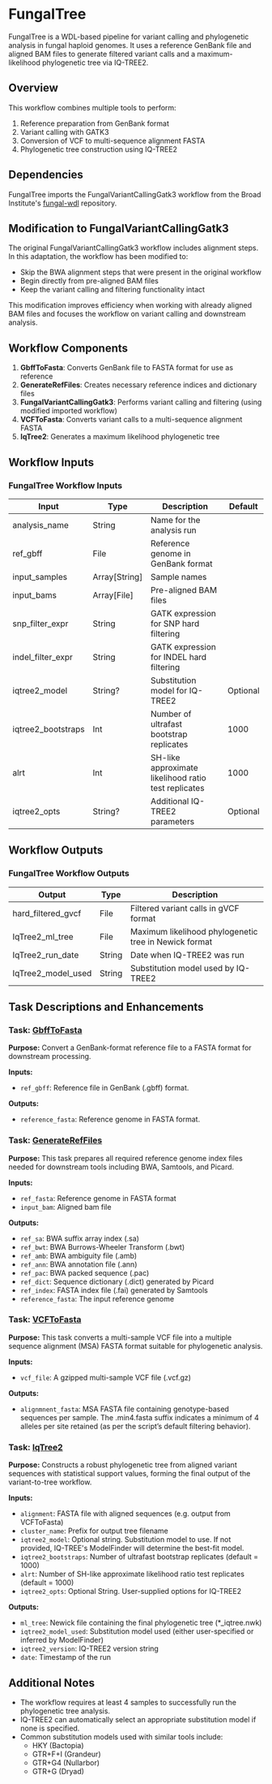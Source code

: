 FungalTree
==========

FungalTree is a WDL-based pipeline for variant calling and phylogenetic analysis in fungal haploid genomes. It uses a reference GenBank file and aligned BAM files to generate filtered variant calls and a maximum-likelihood phylogenetic tree via IQ-TREE2.

Overview
--------

This workflow combines multiple tools to perform:

1.  Reference preparation from GenBank format
2.  Variant calling with GATK3
3.  Conversion of VCF to multi-sequence alignment FASTA
4.  Phylogenetic tree construction using IQ-TREE2

Dependencies
------------

FungalTree imports the FungalVariantCallingGatk3 workflow from the Broad Institute's [fungal-wdl](https://github.com/broadinstitute/fungal-wdl/blob/master/gatk3/workflows/fungal_variant_calling_gatk3.wdl) repository.


Modification to FungalVariantCallingGatk3
-----------------------------------------

The original FungalVariantCallingGatk3 workflow includes alignment steps. In this adaptation, the workflow has been modified to:

-   Skip the BWA alignment steps that were present in the original workflow
-   Begin directly from pre-aligned BAM files
-   Keep the variant calling and filtering functionality intact

This modification improves efficiency when working with already aligned BAM files and focuses the workflow on variant calling and downstream analysis.

Workflow Components
-------------------

1.  **GbffToFasta**: Converts GenBank file to FASTA format for use as reference
2.  **GenerateRefFiles**: Creates necessary reference indices and dictionary files
3.  **FungalVariantCallingGatk3**: Performs variant calling and filtering (using modified imported workflow)
4.  **VCFToFasta**: Converts variant calls to a multi-sequence alignment FASTA
5.  **IqTree2**: Generates a maximum likelihood phylogenetic tree

Workflow Inputs
------

### FungalTree Workflow Inputs

| Input | Type | Description | Default |
| --- | --- | --- | --- |
| analysis_name | String | Name for the analysis run |  |
| ref_gbff | File | Reference genome in GenBank format |  |
| input_samples | Array[String] | Sample names |  |
| input_bams | Array[File] | Pre-aligned BAM files |  |
| snp_filter_expr | String | GATK expression for SNP hard filtering |  |
| indel_filter_expr | String | GATK expression for INDEL hard filtering |  |
| iqtree2_model | String? | Substitution model for IQ-TREE2 | Optional |
| iqtree2_bootstraps | Int | Number of ultrafast bootstrap replicates | 1000 |
| alrt | Int | SH-like approximate likelihood ratio test replicates | 1000 |
| iqtree2_opts | String? | Additional IQ-TREE2 parameters | Optional |

Workflow Outputs
-------

### FungalTree Workflow Outputs

| Output | Type | Description |
| --- | --- | --- |
| hard_filtered_gvcf | File | Filtered variant calls in gVCF format |
| IqTree2_ml_tree | File | Maximum likelihood phylogenetic tree in Newick format |
| IqTree2_run_date | String | Date when IQ-TREE2 was run |
| IqTree2_model_used | String | Substitution model used by IQ-TREE2 |

## Task Descriptions and Enhancements

### Task: [GbffToFasta]()

**Purpose:**
Convert a GenBank-format reference file to a FASTA format for downstream processing.

**Inputs:**
- `ref_gbff`: Reference file in GenBank (.gbff) format.

**Outputs:**
- `reference_fasta`: Reference genome in FASTA format.


### Task: [GenerateRefFiles]()

**Purpose:**
This task prepares all required reference genome index files needed for downstream tools including BWA, Samtools, and Picard.

**Inputs:**
- `ref_fasta`: Reference genome in FASTA format
- `input_bam`: Aligned bam file

**Outputs:**
- `ref_sa`: BWA suffix array index (.sa)
- `ref_bwt`: BWA Burrows-Wheeler Transform (.bwt)
- `ref_amb`: BWA ambiguity file (.amb)
- `ref_ann`: BWA annotation file (.ann)
- `ref_pac`: BWA packed sequence (.pac)
- `ref_dict`: Sequence dictionary (.dict) generated by Picard
- `ref_index`: FASTA index file (.fai) generated by Samtools
- `reference_fasta`: The input reference genome


### Task: [VCFToFasta]()

**Purpose:**
This task converts a multi-sample VCF file into a multiple sequence alignment (MSA) FASTA format suitable for phylogenetic analysis.

**Inputs:**
- `vcf_file`: A gzipped multi-sample VCF file (.vcf.gz)

**Outputs:**
- `alignmnent_fasta`: MSA FASTA file containing genotype-based sequences per sample. The .min4.fasta suffix indicates a minimum of 4 alleles per site retained (as per the script’s default filtering behavior).



### Task: [IqTree2]()

**Purpose:**
Constructs a robust phylogenetic tree from aligned variant sequences with statistical support values, forming the final output of the variant-to-tree workflow.

**Inputs:**
- `alignment`: FASTA file with aligned sequences (e.g. output from VCFToFasta)
- `cluster_name`: Prefix for output tree filename
- `iqtree2_model`:  Optional string. Substitution model to use. If not provided, IQ-TREE's ModelFinder will determine the best-fit model.
- `iqtree2_bootstraps`: Number of ultrafast bootstrap replicates (default = 1000)
- `alrt`: Number of SH-like approximate likelihood ratio test replicates (default = 1000)
- `iqtree2_opts`: Optional String. User-supplied options for IQ-TREE2

**Outputs:**
- `ml_tree`: Newick file containing the final phylogenetic tree (*_iqtree.nwk)
- `iqtree2_model_used`: Substitution model used (either user-specified or inferred by ModelFinder)
- `iqtree2_version`: IQ-TREE2 version string
- `date`: Timestamp of the run





Additional Notes
----------------

-   The workflow requires at least 4 samples to successfully run the phylogenetic tree analysis.
-   IQ-TREE2 can automatically select an appropriate substitution model if none is specified.
-   Common substitution models used with similar tools include:
    -   HKY (Bactopia)
    -   GTR+F+I (Grandeur)
    -   GTR+G4 (Nullarbor)
    -   GTR+G (Dryad)